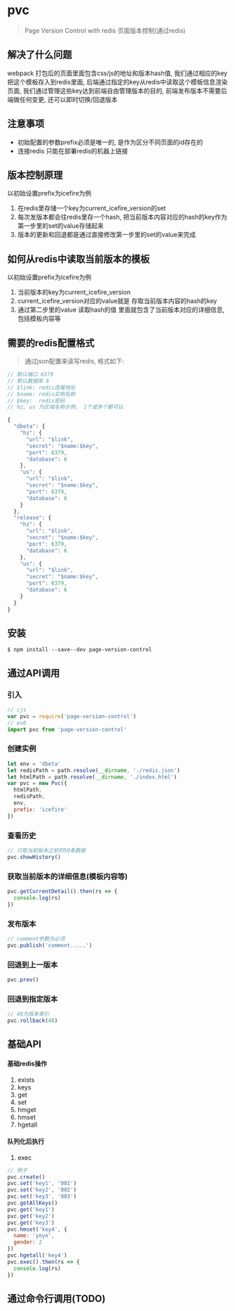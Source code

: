 # pvc

> Page Version Control with redis 页面版本控制(通过redis)

## 解决了什么问题
webpack 打包后的页面里面包含css/js的地址和版本hash值, 我们通过相应的key把这个模板存入到redis里面, 后端通过指定的key从redis中读取这个模板信息渲染页面, 我们通过管理这些key达到前端自由管理版本的目的, 前端发布版本不需要后端做任何变更, 还可以即时切换/回退版本



## 注意事项
* 初始配置的参数prefix必须是唯一的, 是作为区分不同页面的id存在的
* 连接redis 只能在部署redis的机器上链接

## 版本控制原理
 以初始设置prefix为icefire为例
 1. 在redis里存储一个key为current_icefire_version的set
 2. 每次发版本都会往redis里存一个hash, 把当前版本内容对应的hash的key作为第一步里的set的value存储起来
 3. 版本的更新和回退都是通过直接修改第一步里的set的value来完成

## 如何从redis中读取当前版本的模板
 以初始设置prefix为icefire为例
 1. 当前版本的key为current_icefire_version
 2. current_icefire_version对应的value就是 存取当前版本内容的hash的key
 3. 通过第二步里的value 读取hash的值 里面就包含了当前版本对应的详细信息, 包括模板内容等
 
## 需要的redis配置格式
> 通过json配置来读写redis, 格式如下:


```js
// 默认端口 6379
// 默认数据库 6
// $link: redis连接地址
// $name: redis实例名称
// $key:  redis密码
// hz, us 为区域名称示例， 1个或多个都可以 

{
  "dbeta": {
    "hz": {
      "url": "$link",
      "secret": "$name:$key",
      "port": 6379,
      "database": 6
    },
    "us": {
      "url": "$link",
      "secret": "$name:$key",
      "port": 6379,
      "database": 6
    }
  },
  "release": {
    "hz": {
      "url": "$link",
      "secret": "$name:$key",
      "port": 6379,
      "database": 6
    },
    "us": {
      "url": "$link",
      "secret": "$name:$key",
      "port": 6379,
      "database": 6
    }
  }
}
```

## 安装

```
$ npm install --save--dev page-version-control
```


## 通过API调用
### 引入
```js
// cjs
var pvc = require('page-version-control')
// es6
import pvc from 'page-version-control'
```
### 创建实例
```js
let env = 'dbeta'
let redisPath = path.resolve(__dirname, './redis.json')
let htmlPath = path.resolve(__dirname, './index.html')
var pvc = new Pvc({
  htmlPath,
  redisPath,
  env,
  prefix: 'icefire'
})
```
### 查看历史

```js
// 只取当前版本之前的50条数据
pvc.showHistory()
```
### 获取当前版本的详细信息(模板内容等)
```js
pvc.getCurrentDetail().then(rs => {
  console.log(rs)
})
```

### 发布版本

```js
// comment参数为必须
pvc.publish('comment.....')
```
### 回退到上一版本

```js
pvc.prev()
```
### 回退到指定版本

```js
// 48为版本索引
pvc.rollback(48)
```
## 基础API
#### 基础redis操作
1. exists
2. keys
3. get
4. set
5. hmget
6. hmset
7. hgetall

#### 队列化后执行
1. exec

```js
// 例子
pvc.create()
pvc.set('key1', '001')
pvc.set('key2', '002')
pvc.set('key3', '003')
pvc.getAllKeys()
pvc.get('key1')
pvc.get('key2')
pvc.get('key3')
pvc.hmset('key4', {
  name: 'yoyo',
  gender: 2
})
pvc.hgetall('key4')
pvc.exec().then(rs => {
  console.log(rs)
})
```
## 通过命令行调用(TODO)


